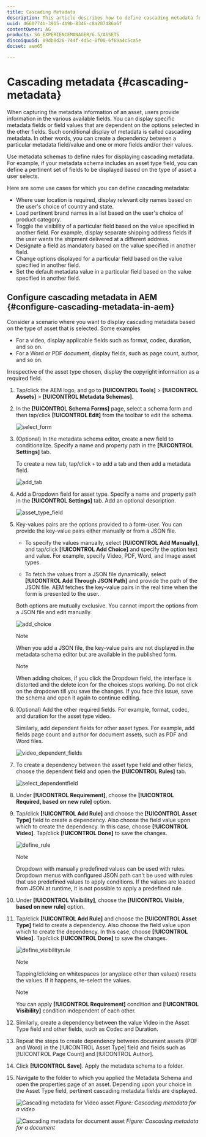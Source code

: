 ```yaml
---
title: Cascading Metadata
description: This article describes how to define cascading metadata for assets.
uuid: 4660774b-3915-4b9b-8346-c8a207486a6f
contentOwner: AG
products: SG_EXPERIENCEMANAGER/6.5/ASSETS
discoiquuid: 89db8d26-744f-4d5c-8f00-6f69a4c5ca5e
docset: aem65

---
```


# Cascading metadata {#cascading-metadata}

When capturing the metadata information of an asset, users provide information in the various available fields. You can display specific metadata fields or field values that are dependent on the options selected in the other fields. Such conditional display of metadata is called cascading metadata. In other words, you can create a dependency between a particular metadata field/value and one or more fields and/or their values.

Use metadata schemas to define rules for displaying cascading metadata. For example, if your metadata schema includes an asset type field, you can define a pertinent set of fields to be displayed based on the type of asset a user selects.

Here are some use cases for which you can define cascading metadata:

* Where user location is required, display relevant city names based on the user's choice of country and state.
* Load pertinent brand names in a list based on the user's choice of product category.
* Toggle the visibility of a particular field based on the value specified in another field. For example, display separate shipping address fields if the user wants the shipment delivered at a different address.
* Designate a field as mandatory based on the value specified in another field.
* Change options displayed for a particular field based on the value specified in another field.
* Set the default metadata value in a particular field based on the value specified in another field.

## Configure cascading metadata in AEM {#configure-cascading-metadata-in-aem}

Consider a scenario where you want to display cascading metadata based on the type of asset that is selected. Some examples

* For a video, display applicable fields such as format, codec, duration, and so on.
* For a Word or PDF document, display fields, such as page count, author, and so on.

Irrespective of the asset type chosen, display the copyright information as a required field.

1. Tap/click the AEM logo, and go to **[!UICONTROL Tools]** > **[!UICONTROL Assets]** > **[!UICONTROL Metadata Schemas]**.
1. In the **[!UICONTROL Schema Forms]** page, select a schema form and then tap/click **[!UICONTROL Edit]** from the toolbar to edit the schema.

   ![select_form](assets/select_form.png)

1. (Optional) In the metadata schema editor, create a new field to conditionalize. Specify a name and property path in the **[!UICONTROL Settings]** tab.

   To create a new tab, tap/click `+` to add a tab and then add a metadata field.

   ![add_tab](assets/add_tab.png)

1. Add a Dropdown field for asset type. Specify a name and property path in the **[!UICONTROL Settings]** tab. Add an optional description.

   ![asset_type_field](assets/asset_type_field.png)

1. Key-values pairs are the options provided to a form-user. You can provide the key-value pairs either manually or from a JSON file.

    * To specify the values manually, select **[!UICONTROL Add Manually]**, and tap/click **[!UICONTROL Add Choice]** and specify the option text and value. For example, specify Video, PDF, Word, and Image asset types.

    * To fetch the values from a JSON file dynamically, select **[!UICONTROL Add Through JSON Path]** and provide the path of the JSON file. AEM fetches the key-value pairs in the real time when the form is presented to the user.

   Both options are mutually exclusive. You cannot import the options from a JSON file and edit manually.

   ![add_choice](assets/add_choice.png)

   >[!NOTE]
   >
   >When you add a JSON file, the key-value pairs are not displayed in the metadata schema editor but are available in the published form.

   >[!NOTE]
   >
   >When adding choices, if you click the Dropdown field, the interface is distorted and the delete icon for the choices stops working. Do not click on the dropdown till you save the changes. If you face this issue, save the schema and open it again to continue editing.

1. (Optional) Add the other required fields. For example, format, codec, and duration for the asset type video.

   Similarly, add dependent fields for other asset types. For example, add fields page count and author for document assets, such as PDF and Word files.

   ![video_dependent_fields](assets/video_dependent_fields.png)

1. To create a dependency between the asset type field and other fields, choose the dependent field and open the **[!UICONTROL Rules]** tab.

   ![select_dependentfield](assets/select_dependentfield.png)

1. Under **[!UICONTROL Requirement]**, choose the **[!UICONTROL Required, based on new rule]** option.
1. Tap/click **[!UICONTROL Add Rule]** and choose the **[!UICONTROL Asset Type]** field to create a dependency. Also choose the field value upon which to create the dependency. In this case, choose **[!UICONTROL Video]**. Tap/click **[!UICONTROL Done]** to save the changes.

   ![define_rule](assets/define_rule.png)

   >[!NOTE]
   >
   >Dropdown with manually predefined values can be used with rules. Dropdown menus with configured JSON path can't be used with rules that use predefined values to apply conditions. If the values are loaded from JSON at runtime, it is not possible to apply a predefined rule.

1. Under **[!UICONTROL Visibility]**, choose the **[!UICONTROL Visible, based on new rule]** option.

1. Tap/click **[!UICONTROL Add Rule]** and choose the **[!UICONTROL Asset Type]** field to create a dependency. Also choose the field value upon which to create the dependency. In this case, choose **[!UICONTROL Video]**. Tap/click **[!UICONTROL Done]** to save the changes.

   ![define_visibilityrule](assets/define_visibilityrule.png)

   >[!NOTE]
   >
   >Tapping/clicking on whitespaces (or anyplace other than values) resets the values. If it happens, re-select the values.

   >[!NOTE]
   >
   >You can apply **[!UICONTROL Requirement]** condition and **[!UICONTROL Visibility]** condition independent of each other.

1. Similarly, create a dependency between the value Video in the Asset Type field and other fields, such as Codec and Duration.
1. Repeat the steps to create dependency between document assets (PDF and Word) in the [!UICONTROL Asset Type] field and fields such as [!UICONTROL Page Count] and [!UICONTROL Author].
1. Click **[!UICONTROL Save]**. Apply the metadata schema to a folder.

1. Navigate to the folder to which you applied the Metadata Schema and open the properties page of an asset. Depending upon your choice in the Asset Type field, pertinent cascading metadata fields are displayed.

   ![Cascading metadata for Video asset](assets/video_asset.png)
   *Figure: Cascading metadata for a video*

   ![Cascading metadata for document asset](assets/doc_type_fields.png)
   *Figure: Cascading metadata for a document*
